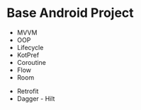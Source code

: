 # Base Android Project

+ MVVM
+ OOP
+ Lifecycle
+ KotPref
+ Coroutine
+ Flow
+ Room
- Retrofit
- Dagger - Hilt
